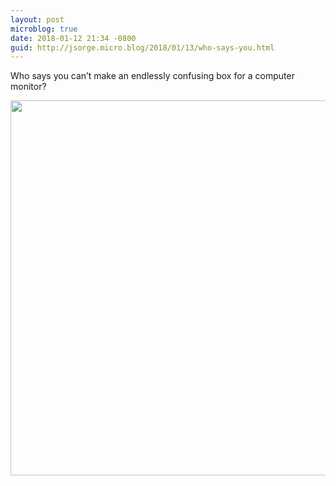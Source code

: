 ```yaml
---
layout: post
microblog: true
date: 2018-01-12 21:34 -0800
guid: http://jsorge.micro.blog/2018/01/13/who-says-you.html
---
```

Who says you can’t make an endlessly confusing box for a computer monitor?

<img src="http://mb.jsorge.net/uploads/2018/e2edc74610.jpg" width="600" height="600" />
